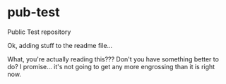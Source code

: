 # pub-test
Public Test repository

Ok, adding stuff to the readme file...

What, you're actually reading this???  Don't you have something better to do?
I promise... it's not going to get any more engrossing than it is right now.
